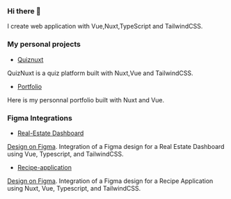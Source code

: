 ### Hi there 👋

I create web application with Vue,Nuxt,TypeScript and TailwindCSS.

### My personal projects

* [Quiznuxt](https://quiznuxt.netlify.app/)

QuizNuxt is a quiz platform built with Nuxt,Vue and TailwindCSS.

* [Portfolio](https://bilalkolli.netlify.app/)

Here is my personnal portfolio built with Nuxt and Vue.

### Figma Integrations

* [Real-Estate Dashboard](https://figma-integration-dashboard.netlify.app/)
  
[Design on Figma](https://www.figma.com/design/0ZJaU4ehituJzzPbTXmZbI/Real-Estate-Dashboard?node-id=0-1&p=f&t=UtXakzfpX5AOKyrV-0). Integration of a Figma design for a Real Estate Dashboard using Vue, Typescript, and TailwindCSS.

* [Recipe-application](https://figma-integration-recipe-application.netlify.app/)
  
[Design on Figma](https://www.figma.com/design/Ufn6GLpOMc1dgcqH23AMps/recipe-application?node-id=90-2&p=f&t=5ia7ZBsR6LqykJx7-0). Integration of a Figma design for a Recipe Application using Nuxt, Vue, Typescript, and TailwindCSS.

